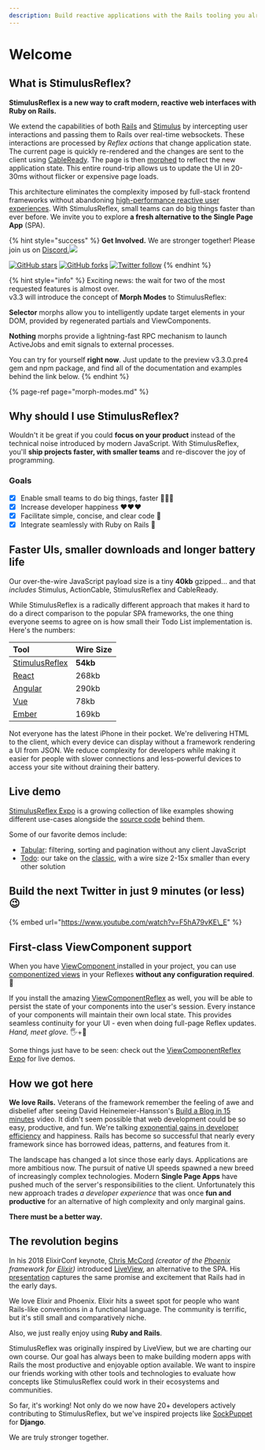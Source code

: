 ```yaml
---
description: Build reactive applications with the Rails tooling you already know and love
---
```


# Welcome

## What is StimulusReflex?

**StimulusReflex is a new way to craft modern, reactive web interfaces with Ruby on Rails.**

We extend the capabilities of both [Rails](https://rubyonrails.org) and [Stimulus](https://stimulusjs.org) by intercepting user interactions and passing them to Rails over real-time websockets. These interactions are processed by _Reflex actions_ that change application state. The current page is quickly re-rendered and the changes are sent to the client using [CableReady](https://cableready.stimulusreflex.com). The page is then [morphed](https://github.com/patrick-steele-idem/morphdom) to reflect the new application state. This entire round-trip allows us to update the UI in 20-30ms without flicker or expensive page loads.

This architecture eliminates the complexity imposed by full-stack frontend frameworks without abandoning [high-performance reactive user experiences](https://www.youtube.com/watch?v=SWEts0rlezA&t=214s). With StimulusReflex, small teams can do big things faster than ever before. We invite you to explore **a fresh alternative to the Single Page App** \(SPA\).

{% hint style="success" %}
**Get Involved.** We are stronger together! Please join us on [Discord.![](https://img.shields.io/discord/629472241427415060)](https://discord.gg/XveN625)

 [![GitHub stars](https://img.shields.io/github/stars/hopsoft/stimulus_reflex?style=social)](https://github.com/hopsoft/stimulus_reflex) [![GitHub forks](https://img.shields.io/github/forks/hopsoft/stimulus_reflex?style=social)](https://github.com/hopsoft/stimulus_reflex) [![Twitter follow](https://img.shields.io/twitter/follow/hopsoft?style=social)](https://twitter.com/hopsoft)
{% endhint %}

{% hint style="info" %}
Exciting news: the wait for two of the most requested features is almost over.  
v3.3 will introduce the concept of **Morph Modes** to StimulusReflex:

**Selector** morphs allow you to intelligently update target elements in your DOM, provided by regenerated partials and ViewComponents.

**Nothing** morphs provide a lightning-fast RPC mechanism to launch ActiveJobs and emit signals to external processes.

You can try for yourself **right now**. Just update to the preview v3.3.0.pre4 gem and npm package, and find all of the documentation and examples behind the link below.
{% endhint %}

{% page-ref page="morph-modes.md" %}

## Why should I use StimulusReflex?

Wouldn't it be great if you could **focus on your product** instead of the technical noise introduced by modern JavaScript. With StimulusReflex, you'll **ship projects faster, with smaller teams** and re-discover the joy of programming.

### Goals

* [x] Enable small teams to do big things, faster 🏃🏽‍♀️
* [x] Increase developer happiness ❤️❤️❤️
* [x] Facilitate simple, concise, and clear code 🤸
* [x] Integrate seamlessly with Ruby on Rails 🚝

## Faster UIs, smaller downloads and longer battery life

Our over-the-wire JavaScript payload size is a tiny **40kb** gzipped... and that _includes_ Stimulus, ActionCable, StimulusReflex and CableReady.

While StimulusReflex is a radically different approach that makes it hard to do a direct comparison to the popular SPA frameworks, the one thing everyone seems to agree on is how small their Todo List implementation is. Here's the numbers:

| Tool | Wire Size |
| :--- | :--- |
| [StimulusReflex](http://expo.stimulusreflex.com/demos/todo/) | **54kb** |
| [React](http://todomvc.com/examples/react/) | 268kb |
| [Angular](http://todomvc.com/examples/angularjs/) | 290kb |
| [Vue](http://todomvc.com/examples/vue/) | 78kb |
| [Ember](http://todomvc.com/examples/emberjs/) | 169kb |

Not everyone has the latest iPhone in their pocket. We're delivering HTML to the client, which every device can display without a framework rendering a UI from JSON. We reduce complexity for developers while making it easier for people with slower connections and less-powerful devices to access your site without draining their battery.

## Live demo

[StimulusReflex Expo](http://expo.stimulusreflex.com/) is a growing collection of like examples showing different use-cases alongside the [source code](https://github.com/hopsoft/stimulus_reflex_expo) behind them.

Some of our favorite demos include:

* [Tabular](https://expo.stimulusreflex.com/demos/tabular): filtering, sorting and pagination without any client JavaScript
* [Todo](https://expo.stimulusreflex.com/demos/todo): our take on the [classic](http://todomvc.com/), with a wire size 2-15x smaller than every other solution

## Build the next Twitter in just 9 minutes \(or less\) 😉

{% embed url="https://www.youtube.com/watch?v=F5hA79vKE\_E" %}

## First-class ViewComponent support

When you have [ViewComponent ](https://github.com/github/view_component)installed in your project, you can use [componentized views](https://www.youtube.com/watch?v=YVYRus_2KZM) in your Reflexes **without any configuration required**. 💯

If you install the amazing [ViewComponentReflex](https://github.com/joshleblanc/view_component_reflex) as well, you will be able to persist the state of your components into the user's session. Every instance of your components will maintain their own local state. This provides seamless continuity for your UI - even when doing full-page Reflex updates. _Hand, meet glove._ 🖐️+🧤

Some things just have to be seen: check out the [ViewComponentReflex Expo](http://view-component-reflex-expo.grep.sh/) for live demos.

## How we got here

**We love Rails.** Veterans of the framework remember the feeling of awe and disbelief after seeing David Heinemeier-Hansson's [Build a Blog in 15 minutes](https://www.youtube.com/watch?v=Gzj723LkRJY) video. It didn't seem possible that web development could be so easy, productive, and fun. We're talking [exponential gains in developer efficiency](https://www.youtube.com/watch?v=SWEts0rlezA&t=3m23s) and happiness. Rails has become so successful that nearly every framework since has borrowed ideas, patterns, and features from it.

The landscape has changed a lot since those early days. Applications are more ambitious now. The pursuit of native UI speeds spawned a new breed of increasingly complex technologies. Modern **Single Page Apps** have pushed much of the server's responsibilities to the client. Unfortunately this new approach trades _a developer experience_ that was once **fun and productive** for an alternative of high complexity and only marginal gains.

**There must be a better way.**

## The revolution begins

In his 2018 ElixirConf keynote, [Chris McCord](https://twitter.com/chris_mccord) _\(creator of the_ [_Phoenix_](http://www.phoenixframework.org/) _framework for_ [_Elixir_](https://elixir-lang.org/)_\)_ introduced [LiveView](https://github.com/phoenixframework/phoenix_live_view), an alternative to the SPA. His [presentation](https://www.youtube.com/watch?v=8xJzHq8ru0M) captures the same promise and excitement that Rails had in the early days.

We love Elixir and Phoenix. Elixir hits a sweet spot for people who want Rails-like conventions in a functional language. The community is terrific, but it's still small and comparatively niche.

Also, we just really enjoy using **Ruby and Rails**.

StimulusReflex was originally inspired by LiveView, but we are charting our own course. Our goal has always been to make building modern apps with Rails the most productive and enjoyable option available. We want to inspire our friends working with other tools and technologies to evaluate how concepts like StimulusReflex could work in their ecosystems and communities.

So far, it's working! Not only do we now have 20+ developers actively contributing to StimulusReflex, but we've inspired projects like [SockPuppet](https://github.com/jonathan-s/django-sockpuppet) for **Django**.

We are truly stronger together.

